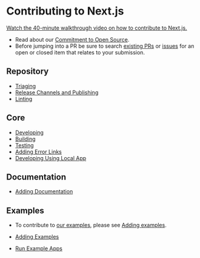 # Contributing to Next.js

[Watch the 40-minute walkthrough video on how to contribute to Next.js.](https://www.youtube.com/watch?v=cuoNzXFLitc)

- Read about our [Commitment to Open Source](https://vercel.com/oss).
- Before jumping into a PR be sure to search [existing PRs](https://github.com/vercel/next.js/pulls) or [issues](https://github.com/vercel/next.js/issues) for an open or closed item that relates to your submission.

## Repository

- [Triaging](./contributing/repository/triaging.md)
- [Release Channels and Publishing](./contributing/repository/release-channels-publishing.md)
- [Linting](./contributing/repository/linting.md)
<!-- TODO: - [Pull Request Descriptions](./contributing/repository/pull-request-descriptions.md) -->

## Core

- [Developing](./contributing/core/developing.md)
- [Building](./contributing/core/building.md)
- [Testing](./contributing/core/testing.md)
- [Adding Error Links](./contributing/core/adding-error-links.md)
- [Developing Using Local App](./contributing/core/developing-using-local-app.md)

## Documentation

- [Adding Documentation](./contributing/docs/adding-documentation.md)

## Examples

- To contribute to [our examples](./examples), please see [Adding examples](./contributing/examples/adding-examples.md).

- [Adding Examples](./contributing/examples/adding-examples.md)
- [Run Example Apps](./contributing/examples/run-example-apps.md)
